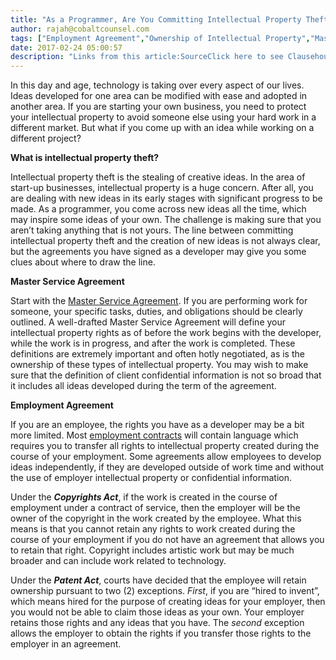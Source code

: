 ```yaml
---
title: "As a Programmer, Are You Committing Intellectual Property Theft by Abstracting Ideas Learned at Work Into a SaaS Product?"
author: rajah@cobaltcounsel.com
tags: ["Employment Agreement","Ownership of Intellectual Property","Master Services Agreement","Rajah"]
date: 2017-02-24 05:00:57
description: "Links from this article:SourceClick here to see Clausehound's Master Service Agreement!Click here to see Clausehound's Employment Agreement![insert page='CTA 1: EMPLOYMENT AGREEMENT' display='content'..."
---
```




In this day and age, technology is taking over every aspect of our lives. Ideas developed for one area can be modified with ease and adopted in another area. If you are starting your own business, you need to protect your intellectual property to avoid someone else using your hard work in a different market. But what if you come up with an idea while working on a different project?

 

 

**What is intellectual property theft?**

Intellectual property theft is the stealing of creative ideas. In the area of start-up businesses, intellectual property is a huge concern. After all, you are dealing with new ideas in its early stages with significant progress to be made. As a programmer, you come across new ideas all the time, which may inspire some ideas of your own. The challenge is making sure that you aren’t taking anything that is not yours. The line between committing intellectual property theft and the creation of new ideas is not always clear, but the agreements you have signed as a developer may give you some clues about where to draw the line.
 

**Master Service Agreement**

Start with the [Master Service Agreement](https://clausehound.com/legal-contract/16155/?utm_source=blog&amp;utm_campaign=IPTheft&amp;utm_medium=referral#!/document=). If you are performing work for someone, your specific tasks, duties, and obligations should be clearly outlined. A well-drafted Master Service Agreement will define your intellectual property rights as of before the work begins with the developer, while the work is in progress, and after the work is completed. These definitions are extremely important and often hotly negotiated, as is the ownership of these types of intellectual property. You may wish to make sure that the definition of client confidential information is not so broad that it includes all ideas developed during the term of the agreement.

 



 

 

**Employment Agreement**

If you are an employee, the rights you have as a developer may be a bit more limited. Most [employment contracts](https://clausehound.com/legal-contract/15819/?utm_source=blog&amp;utm_campaign=IPTheft&amp;utm_medium=referral#!/document=) will contain language which requires you to transfer all rights to intellectual property created during the course of your employment. Some agreements allow employees to develop ideas independently, if they are developed outside of work time and without the use of employer intellectual property or confidential information.

 



 

Under the ***Copyrights Act***, if the work is created in the course of employment under a contract of service, then the employer will be the owner of the copyright in the work created by the employee. What this means is that you cannot retain any rights to work created during the course of your employment if you do not have an agreement that allows you to retain that right. Copyright includes artistic work but may be much broader and can include work related to technology. 

 

Under the ***Patent Act***, courts have decided that the employee will retain ownership pursuant to two (2) exceptions. *First*, if you are “hired to invent”, which means hired for the purpose of creating ideas for your employer, then you would not be able to claim those ideas as your own. Your employer retains those rights and any ideas that you have. The *second* exception allows the employer to obtain the rights if you transfer those rights to the employer in an agreement. 
